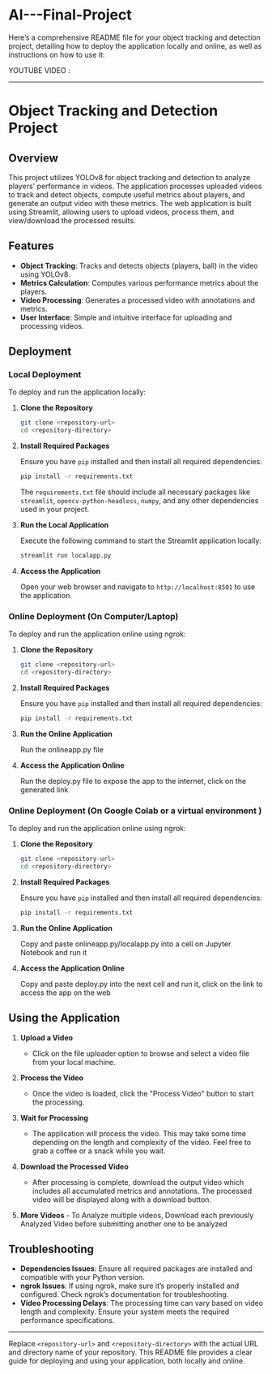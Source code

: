 # AI---Final-Project

Here’s a comprehensive README file for your object tracking and detection project, detailing how to deploy the application locally and online, as well as instructions on how to use it:

YOUTUBE VIDEO :

---

# Object Tracking and Detection Project

## Overview

This project utilizes YOLOv8 for object tracking and detection to analyze players' performance in videos. The application processes uploaded videos to track and detect objects, compute useful metrics about players, and generate an output video with these metrics. The web application is built using Streamlit, allowing users to upload videos, process them, and view/download the processed results.

## Features

- **Object Tracking**: Tracks and detects objects (players, ball) in the video using YOLOv8.
- **Metrics Calculation**: Computes various performance metrics about the players.
- **Video Processing**: Generates a processed video with annotations and metrics.
- **User Interface**: Simple and intuitive interface for uploading and processing videos.

## Deployment

### Local Deployment

To deploy and run the application locally:

1. **Clone the Repository**

    ```bash
    git clone <repository-url>
    cd <repository-directory>
    ```

2. **Install Required Packages**

    Ensure you have `pip` installed and then install all required dependencies:

    ```bash
    pip install -r requirements.txt
    ```

    The `requirements.txt` file should include all necessary packages like `streamlit`, `opencv-python-headless`, `numpy`, and any other dependencies used in your project.

3. **Run the Local Application**

    Execute the following command to start the Streamlit application locally:

    ```bash
    streamlit run localapp.py
    ```

4. **Access the Application**

    Open your web browser and navigate to `http://localhost:8501` to use the application.

### Online Deployment (On Computer/Laptop)

To deploy and run the application online using ngrok:

1. **Clone the Repository**

    ```bash
    git clone <repository-url>
    cd <repository-directory>
    ```

2. **Install Required Packages**

    Ensure you have `pip` installed and then install all required dependencies:

    ```bash
    pip install -r requirements.txt
    ```

3. **Run the Online Application**

    Run the onlineapp.py file

4. **Access the Application Online**

    Run the deploy.py file to expose the app to the internet, click on the generated link

### Online Deployment (On Google Colab or a virtual environment )

To deploy and run the application online using ngrok:

1. **Clone the Repository**

    ```bash
    git clone <repository-url>
    cd <repository-directory>
    ```

2. **Install Required Packages**

    Ensure you have `pip` installed and then install all required dependencies:

    ```bash
    pip install -r requirements.txt
    ```

3. **Run the Online Application**

    Copy and paste onlineapp.py/localapp.py into a cell on Jupyter Notebook and run it

4. **Access the Application Online**

    Copy and paste deploy.py into the next cell and run it, click on the link to access the app on the web
    

## Using the Application

1. **Upload a Video**
    - Click on the file uploader option to browse and select a video file from your local machine.

2. **Process the Video**
    - Once the video is loaded, click the "Process Video" button to start the processing.

3. **Wait for Processing**
    - The application will process the video. This may take some time depending on the length and complexity of the video. Feel free to grab a coffee or a snack while you wait.

4. **Download the Processed Video**
    - After processing is complete, download the output video which includes all accumulated metrics and annotations. The processed video will be displayed along with a download button.
  
5. **More Videos**
       - To Analyze multiple videos, Download each previously Analyzed Video before submitting another one to be analyzed

## Troubleshooting

- **Dependencies Issues**: Ensure all required packages are installed and compatible with your Python version.
- **ngrok Issues**: If using ngrok, make sure it’s properly installed and configured. Check ngrok’s documentation for troubleshooting.
- **Video Processing Delays**: The processing time can vary based on video length and complexity. Ensure your system meets the required performance specifications.


---

Replace `<repository-url>` and `<repository-directory>` with the actual URL and directory name of your repository. This README file provides a clear guide for deploying and using your application, both locally and online.
